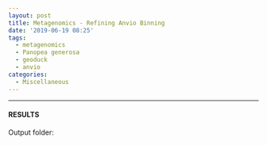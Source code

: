 ```yaml
---
layout: post
title: Metagenomics - Refining Anvio Binning
date: '2019-06-19 08:25'
tags: 
  - metagenomics
  - Panopea generosa
  - geoduck
  - anvio
categories: 
  - Miscellaneous
---
```




---

#### RESULTS

Output folder:

